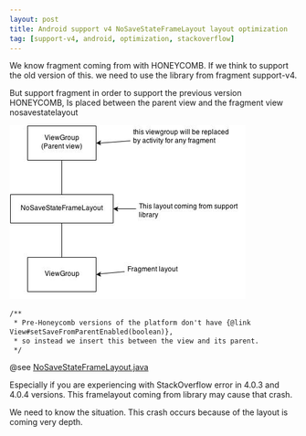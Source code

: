 ```yaml
---
layout: post
title: Android support v4 NoSaveStateFrameLayout layout optimization
tag: [support-v4, android, optimization, stackoverflow]
---
```


We know fragment coming from with HONEYCOMB. If we think to support the old version of this. we need to use the library from fragment support-v4.

But support fragment in order to support the previous version HONEYCOMB, Is placed between the parent view and the fragment view nosavestatelayout

![infrastructure](https://raw.githubusercontent.com/semihozkoroglu/File/master/Blog/nosavestate.jpg)

	/**
	 * Pre-Honeycomb versions of the platform don't have {@link View#setSaveFromParentEnabled(boolean)},
	 * so instead we insert this between the view and its parent.
	 */

@see [NoSaveStateFrameLayout.java](https://github.com/android/platform_frameworks_support/blob/master/v4/java/android/support/v4/app/NoSaveStateFrameLayout.java)


Especially if you are experiencing with StackOverflow error in 4.0.3 and 4.0.4 versions. This framelayout coming from library may cause that crash.

We need to know the situation. This crash occurs because of the layout is coming very depth.